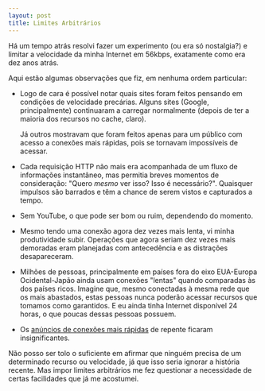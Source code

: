 ```yaml
---
layout: post
title: Limites Arbitrários
---
```


Há um tempo atrás resolvi fazer um experimento (ou era só nostalgia?) e limitar
a velocidade da minha Internet em 56kbps, exatamente como era dez anos atrás.

Aqui estão algumas observações que fiz, em nenhuma ordem particular:

- Logo de cara é possível notar quais sites foram feitos pensando em condições de velocidade precárias. Alguns sites (Google, principalmente) continuaram a carregar normalmente (depois de ter a maioria dos recursos no cache, claro).
  
  Já outros mostravam que foram feitos apenas para um público com acesso a conexões mais rápidas, pois se tornavam impossíveis de acessar.

- Cada requisição HTTP não mais era acompanhada de um fluxo de informações instantâneo, mas permitia breves momentos de consideração: "Quero *mesmo* ver isso? Isso é necessário?". Quaisquer impulsos são barrados e têm a chance de serem vistos e capturados a tempo.

- Sem YouTube, o que pode ser bom ou ruim, dependendo do momento.

- Mesmo tendo uma conexão agora dez vezes mais lenta, vi minha produtividade subir. Operações que agora seriam dez vezes mais demoradas eram planejadas com antecedência e as distrações desapareceram.

- Milhões de pessoas, principalmente em países fora do eixo EUA-Europa
  Ocidental-Japão ainda usam conexões "lentas" quando comparadas às dos países
ricos. Imagine que, mesmo conectadas à mesma rede que os mais abastados, estas
pessoas nunca poderão acessar recursos que tomamos como garantidos. E eu ainda
tinha Internet disponível 24 horas, o que poucas dessas pessoas possuem.

- Os [anúncios de conexões mais rápidas](https://fiber.google.com/about/) de repente ficaram insignificantes.

Não posso ser tolo o suficiente em afirmar que ninguém precisa de um determinado recurso ou velocidade, já que isso seria ignorar a história recente.  Mas impor limites arbitrários me fez questionar a necessidade de certas facilidades que já me acostumei.
